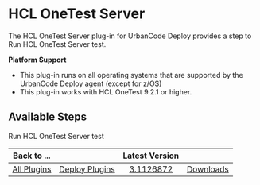 
HCL OneTest Server
==================


The HCL OneTest Server plug-in for UrbanCode Deploy provides a step to Run HCL OneTest Server test.


 **Platform 
Support**
* This plug-in runs on all operating systems that are supported by the UrbanCode Deploy agent (except for 
z/OS)
* This plug-in works with HCL OneTest 9.2.1 or higher.



Available Steps
---------------


Run HCL OneTest Server
 test





|Back to ...||Latest Version||
| :---: | :---: | :---: | :---: |
|[All Plugins](../../index.md)|[Deploy Plugins](../README.md)|[3.1126872](https://raw.githubusercontent.com/UrbanCode/IBM-UCD-PLUGINS/main/files/onetest-server/ucd-plugins-onetest-server-3.1126872.zip)|[Downloads](downloads.md)|
